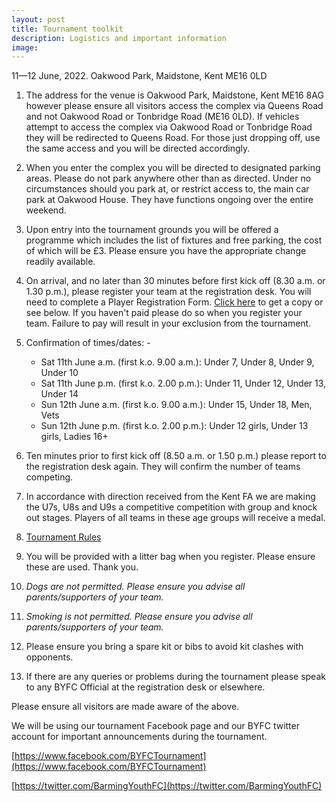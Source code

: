 ```yaml
---
layout: post
title: Tournament toolkit
description: Logistics and important information
image: 
---
```


11&mdash;12 June, 2022. Oakwood Park, Maidstone, Kent ME16 0LD

1. The address for the venue is Oakwood Park, Maidstone, Kent ME16 8AG however please ensure all visitors access the complex via Queens Road and not Oakwood Road or Tonbridge Road (ME16 0LD). If vehicles attempt to access the complex via Oakwood Road or Tonbridge Road they will be redirected to Queens Road.
For those just dropping off, use the same access and you will be directed accordingly.

2. When you enter the complex you will be directed to designated parking areas. Please do not park anywhere other than as directed. Under no circumstances should you park at, or restrict access to, the main car park at Oakwood House. They have functions ongoing over the entire weekend.

3. Upon entry into the tournament grounds you will be offered a programme which includes the list of fixtures and free parking, the cost of which will be £3. Please ensure you have the appropriate change readily available.

4. On arrival, and no later than 30 minutes before first kick off (8.30 a.m. or 1.30 p.m.), please register your team at the registration desk. You will need to complete a Player Registration Form. [Click here](https://drive.google.com/file/d/0B1cbuv4Ixxadb0hrdnRUek5xRU0/view?usp=sharing&resourcekey=0-ujLSU5ec2cvVmmiK_wHnrw) to get a copy or see below. If you haven't paid please do so when you register your team. Failure to pay will result in your exclusion from the tournament.

5. Confirmation of times/dates: -

	* Sat 11th June a.m. (first k.o. 9.00 a.m.): Under 7, Under 8, Under 9, Under 10
	* Sat 11th June p.m. (first k.o. 2.00 p.m.): Under 11, Under 12, Under 13, Under 14
	* Sun 12th June a.m. (first k.o. 9.00 a.m.): Under 15, Under 18, Men, Vets
	* Sun 12th June p.m. (first k.o. 2.00 p.m.): Under 12 girls, Under 13 girls, Ladies 16+


6. Ten minutes prior to first kick off (8.50 a.m. or 1.50 p.m.) please report to the registration desk again. They will confirm the number of teams competing.

7. In accordance with direction received from the Kent FA we are making the U7s, U8s and U9s a competitive competition with group and knock out stages. Players of all teams in these age groups will receive a medal.

8. [Tournament Rules](/2016/08/24/rules.html) 

9. You will be provided with a litter bag when you register. Please ensure these are used. Thank you.

10. _Dogs are not permitted. Please ensure you advise all parents/supporters of your team._

11. _Smoking is not permitted. Please ensure you advise all parents/supporters of your team._

12. Please ensure you bring a spare kit or bibs to avoid kit clashes with opponents.

13. If there are any queries or problems during the tournament please speak to any BYFC Official at the registration desk or elsewhere.

Please ensure all visitors are made aware of the above.


We will be using our tournament Facebook page and our BYFC twitter account for important announcements during the tournament. 

[https://www.facebook.com/BYFCTournament](https://www.facebook.com/BYFCTournament)

[https://twitter.com/BarmingYouthFC](https://twitter.com/BarmingYouthFC)


